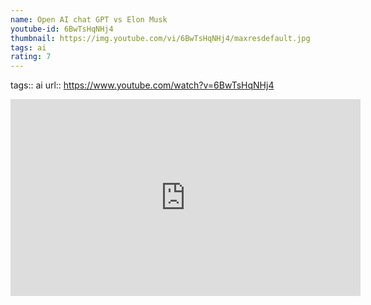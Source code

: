 ```yaml
---
name: Open AI chat GPT vs Elon Musk
youtube-id: 6BwTsHqNHj4
thumbnail: https://img.youtube.com/vi/6BwTsHqNHj4/maxresdefault.jpg
tags: ai
rating: 7
---
```

tags:: ai
url:: https://www.youtube.com/watch?v=6BwTsHqNHj4

<iframe width='560' height='315' src='https://www.youtube.com/embed/6BwTsHqNHj4' title='YouTube video player' frameborder='0' allow='accelerometer; autoplay; clipboard-write; encrypted-media; gyroscope; picture-in-picture; web-share' allowfullscreen></iframe>


